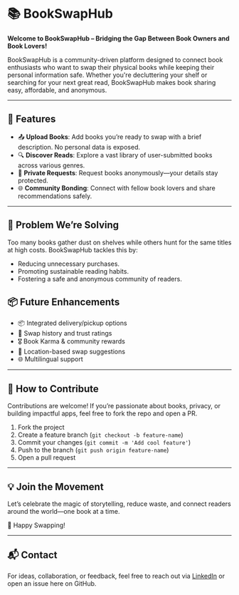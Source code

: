 # 📚 BookSwapHub

**Welcome to BookSwapHub – Bridging the Gap Between Book Owners and Book Lovers!**

BookSwapHub is a community-driven platform designed to connect book enthusiasts who want to swap their physical books while keeping their personal information safe. Whether you're decluttering your shelf or searching for your next great read, BookSwapHub makes book sharing easy, affordable, and anonymous.

---

## 🚀 Features

- 📤 **Upload Books**: Add books you’re ready to swap with a brief description. No personal data is exposed.
- 🔍 **Discover Reads**: Explore a vast library of user-submitted books across various genres.
- 🔐 **Private Requests**: Request books anonymously—your details stay protected.
- 🌐 **Community Bonding**: Connect with fellow book lovers and share recommendations safely.

---

## 🎯 Problem We’re Solving

Too many books gather dust on shelves while others hunt for the same titles at high costs. BookSwapHub tackles this by:

- Reducing unnecessary purchases.
- Promoting sustainable reading habits.
- Fostering a safe and anonymous community of readers.


## 📦 Future Enhancements

- 📦 Integrated delivery/pickup options
- 🔄 Swap history and trust ratings
- 🎖️ Book Karma & community rewards
- 📍 Location-based swap suggestions
- 🌐 Multilingual support

---

## 🤝 How to Contribute

Contributions are welcome! If you’re passionate about books, privacy, or building impactful apps, feel free to fork the repo and open a PR.

1. Fork the project
2. Create a feature branch (`git checkout -b feature-name`)
3. Commit your changes (`git commit -m 'Add cool feature'`)
4. Push to the branch (`git push origin feature-name`)
5. Open a pull request

---

## 💡 Join the Movement

Let’s celebrate the magic of storytelling, reduce waste, and connect readers around the world—one book at a time.

📖 Happy Swapping!

---

## 📬 Contact

For ideas, collaboration, or feedback, feel free to reach out via [LinkedIn](https://www.linkedin.com/in/pavanrapolu16) or open an issue here on GitHub.

